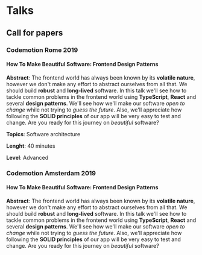 # Talks

## Call for papers

### Codemotion Rome 2019

#### How To Make Beautiful Software: Frontend Design Patterns

__Abstract__: The frontend world has always been known by its __volatile nature__, however we don't make any effort to abstract ourselves from all that. We should build __robust__ and __long-lived__ software. In this talk we'll see how to tackle common problems in the frontend world using __TypeScript__, __React__ and several __design patterns__. We'll see how we'll make our software _open to change_ while not trying to _guess the future_. Also, we'll appreciate how following the __SOLID principles__ of our app will be very easy to test and change. Are you ready for this journey on _beautiful_ software?

__Topics__: Software architecture

__Lenght__: 40 minutes

__Level__: Advanced

### Codemotion Amsterdam 2019

#### How To Make Beautiful Software: Frontend Design Patterns

__Abstract__: The frontend world has always been known by its __volatile nature__, however we don't make any effort to abstract ourselves from all that. We should build __robust__ and __long-lived__ software. In this talk we'll see how to tackle common problems in the frontend world using __TypeScript__, __React__ and several __design patterns__. We'll see how we'll make our software _open to change_ while not trying to _guess the future_. Also, we'll appreciate how following the __SOLID principles__ of our app will be very easy to test and change. Are you ready for this journey on _beautiful_ software?
  
